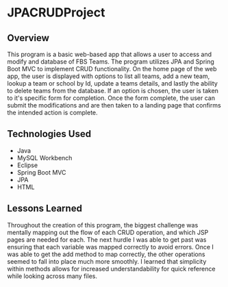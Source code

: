 # JPACRUDProject


## Overview
This program is a basic web-based app that allows a user to access and modify and database of FBS Teams. The program utilizes JPA and Spring Boot MVC to implement CRUD functionality. On the home page of the web app, the user is displayed with options to list all teams, add a new team, lookup a team or school by Id, update a teams details, and lastly the ability to delete teams from the database. If an option is chosen, the user is taken to it's specific form for completion. Once the form complete, the user can submit the modifications and are then taken to a landing page that confirms the intended action is complete. 

## Technologies Used
* Java
* MySQL Workbench
* Eclipse
* Spring Boot MVC
* JPA
* HTML

## Lessons Learned
Throughout the creation of this program, the biggest challenge was mentally mapping out the flow of each CRUD operation, and which JSP pages are needed for each. The next hurdle I was able to get past was ensuring that each variable was mapped correctly to avoid errors. Once I was able to get the add method to map correctly, the other operations seemed to fall into place much more smoothly. I learned that simplicity within methods allows for increased understandability for quick reference while looking across many files.